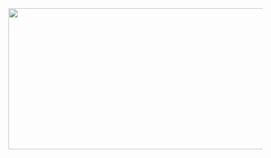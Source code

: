 <div align="center">
<a href="https://linktr.ee/lucaswotta" target="_blank">
  <img height="280" width="1200" src="https://i.imgur.com/lo9I4su.gif">
  </a>
</div>

###